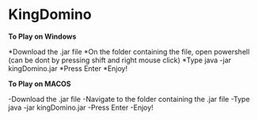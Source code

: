 # KingDomino

**To Play on Windows**

*Download the .jar file 
*On the folder containing the file, open powershell (can be dont by pressing shift and right mouse click)
*Type java -jar kingDomino.jar
*Press Enter
*Enjoy!

**To Play on MACOS**

-Download the .jar file 
-Navigate to the folder containing the .jar file
-Type java -jar kingDomino.jar
-Press Enter
-Enjoy!
